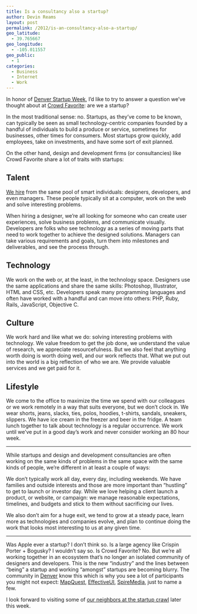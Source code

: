 ```yaml
---
title: Is a consultancy also a startup?
author: Devin Reams
layout: post
permalink: /2012/is-an-consultancy-also-a-startup/
geo_latitude:
  - 39.765667
geo_longitude:
  - -105.011557
geo_public:
  - 1
categories:
  - Business
  - Internet
  - Work
---
```

In honor of [Denver Startup Week][1], I&#8217;d like to try to answer a question we&#8217;ve thought about at [Crowd Favorite][2]: are we a startup?

In the most traditional sense: no. Startups, as they&#8217;ve come to be known, can typically be seen as small technology-centric companies founded by a handful of individuals to build a produce or service, sometimes for businesses, other times for consumers. Most startups grow quickly, add employees, take on investments, and have some sort of exit planned.

On the other hand, design and development firms (or consultancies) like Crowd Favorite share a lot of traits with startups:

## Talent

[We hire][3] from the same pool of smart individuals: designers, developers, and even managers. These people typically sit at a computer, work on the web and solve interesting problems.

When hiring a designer, we&#8217;re all looking for someone who can create user experiences, solve business problems, and communicate visually. Developers are folks who see technology as a series of moving parts that need to work together to achieve the designed solutions. Managers can take various requirements and goals, turn them into milestones and deliverables, and see the process through.

## Technology

We work on the web or, at the least, in the technology space. Designers use the same applications and share the same skills: Photoshop, Illustrator, HTML and CSS, etc. Developers speak many programming languages and often have worked with a handful and can move into others: PHP, Ruby, Rails, JavaScript, Objective C.

## Culture

We work hard and like what we do: solving interesting problems with technology. We value freedom to get the job done, we understand the value of research, we appreciate resourcefulness. But we also feel that anything worth doing is worth doing well, and our work reflects that. What we put out into the world is a big reflection of who we are. We provide valuable services and we get paid for it.

## Lifestyle

We come to the office to maximize the time we spend with our colleagues or we work remotely in a way that suits everyone, but we don&#8217;t clock in. We wear shorts, jeans, slacks, ties, polos, hoodies, t-shirts, sandals, sneakers, slippers. We have ice cream in the freezer and beer in the fridge. A team lunch together to talk about technology is a regular occurrence. We work until we&#8217;ve put in a good day&#8217;s work and never consider working an 80 hour week.

* * *

While startups and design and development consultancies are often working on the same kinds of problems in the same space with the same kinds of people, we&#8217;re different in at least a couple of ways:

We don&#8217;t typically work all day, every day, including weekends. We have families and outside interests and those are more important than &#8220;hustling&#8221; to get to launch or investor day. While we love helping a client launch a product, or website, or campaign: we manage reasonable expectations, timelines, and budgets and stick to them without sacrificing our lives.

We also don&#8217;t aim for a huge exit, we tend to grow at a steady pace, learn more as technologies and companies evolve, and plan to continue doing the work that looks most interesting to us at any given time.

* * *

Was Apple ever a startup? I don&#8217;t think so. Is a large agency like Crispin Porter + Bogusky? I wouldn&#8217;t say so. Is Crowd Favorite? No. But we&#8217;re all working together in an ecosystem that&#8217;s no longer an isolated community of designers and developers. This is the new &#8220;industry&#8221; and the lines between &#8220;being&#8221; a startup and working &#8220;amongst&#8221; startups are becoming blurry. The community in [Denver][1] know this which is why you see a lot of participants you might not expect: [MapQuest][4], [EffectiveUI][5], [SpireMedia][6], just to name a few.

I look forward to visiting some of [our neighbors at the startup crawl][7] later this week.

 [1]: http://denverstartupweek.com
 [2]: http://crowdfavorite.com
 [3]: http://crowdfavorite.com/jobs/
 [4]: http://mapquest.com
 [5]: http://www.effectiveui.com
 [6]: http://www.spiremedia.com
 [7]: http://www.eventbrite.com/event/4452014094